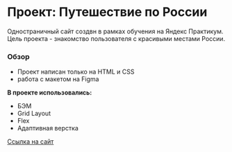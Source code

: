 # Проект: Путешествие по России
Одностраничный сайт создвн в рамках обучения на Яндекс Практикум. Цель проекта - знакомство пользователя с красивыми местами России.
### Обзор
* Проект написан только на HTML и CSS
* работа с макетом на Figma

**В проекте использовались:**
* БЭМ
* Grid Layout
* Flex
* Адаптивная верстка

[Ссылка на сайт](https://aretea83.github.io/russian-travel/)
